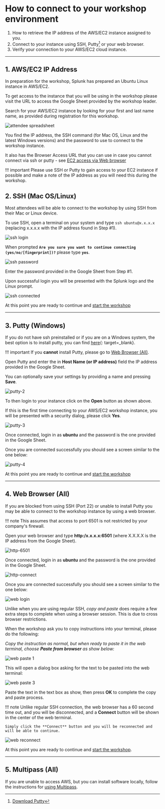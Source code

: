 # How to connect to your workshop environment

1. How to retrieve the IP address of the AWS/EC2 instance assigned to you.
2. Connect to your instance using SSH, Putty[^1] or your web browser.
3. Verify your connection to your AWS/EC2 cloud instance.

---

## 1. AWS/EC2 IP Address

In preparation for the workshop, Splunk has prepared an Ubuntu Linux instance in AWS/EC2.

To get access to the instance that you will be using in the workshop please visit the URL to access the Google Sheet provided by the workshop leader.

Search for your AWS/EC2 instance by looking for your first  and last name name, as provided during registration for this workshop.

![attendee spreadsheet](../images/intro/spreadsheet-info.png)

You find the IP address, the SSH command (for Mac OS, Linux and the latest Windows versions) and the password to use to connect to the workshop instance.

It also has the Browser Access URL that you can use in case you cannot connect via ssh or putty - see [EC2 access via Web browser](../connect-info/#web-browser-all)

!!! important
    Please use SSH or Putty  to gain access to your EC2 instance if possible and
    make a note of the IP address as you will need this during the workshop.

## 2. SSH (Mac OS/Linux)

Most attendees will be able to connect to the workshop by using SSH from their Mac or Linux device.

To use SSH, open a terminal on your system and type `ssh ubuntu@x.x.x.x` (replacing x.x.x.x with the IP address found in Step #1).

![ssh login](../images/intro/ssh-1.png)

When prompted **`Are you sure you want to continue connecting (yes/no/[fingerprint])?`** please type **`yes`**.

![ssh password](../images/intro/ssh-2.png)

Enter the password provided in the Google Sheet from Step #1.

Upon successful login you will be presented with the Splunk logo and the Linux prompt.

![ssh connected](../images/intro/ssh-3.png)

At this point you are ready to continue and [start the workshop](../../otel/k3s/)

---

## 3. Putty (Windows)

If you do not have ssh preinstalled or if you are on a Windows system,  the best option is to install putty, you can find [here](https://www.putty.org/){: target=_blank}.

!!! important
    If you **cannot** install Putty, please go to [Web Browser (All)](../connect-info/#web-browser-all).

Open Putty and enter the in **Host Name (or IP address)** field the IP address provided in the Google Sheet.

You can optionally save your settings by providing a name and pressing **Save**.

![putty-2](../images/intro/putty-settings.png)

To then login to your instance click on the **Open** button as shown above.

If this is the first time connecting to your AWS/EC2 workshop instance, you will be presented with a security dialog, please click **Yes**.

![putty-3](../images/intro/putty-security.png)

Once connected, login in as **ubuntu** and the password is the one provided in the Google Sheet.

Once you are connected successfully you should see a screen similar to the one below:

![putty-4](../images/intro/putty-loggedin.png)

At this point you are ready to continue and [start the workshop](../../otel/k3s/)

---

## 4. Web Browser (All)

If you are blocked from using SSH (Port 22) or unable to install Putty you may be able to connect to the workshop instance by using a web browser.

!!! note
    This assumes that access to port 6501 is not restricted by your company's firewall.

Open your web browser and type **http:/x.x.x.x:6501** (where X.X.X.X is the IP address from the Google Sheet).

![http-6501](../images/intro/shellinabox-url.png)

Once connected, login in as **ubuntu** and the password is the one provided in the Google Sheet.

![http-connect](../images/intro/shellinabox-connect.png)

Once you are connected successfully you should see a screen similar to the one below:

![web login](../images/intro/shellinabox-login.png)

Unlike when you are using regular SSH, *copy and paste* does require a few extra steps to complete when using a browser session. This is due to cross browser restrictions.

When the workshop ask you to copy instructions into your terminal, please do the following:

*Copy the instruction as normal, but when ready to paste it in the web terminal, choose **Paste from browser** as show below:*

![web paste 1](../images/intro/shellinabox-paste-browser.png)

This will open a dialog box asking for the text to be pasted into the web terminal:

![web paste 3](../images/intro/shellinabox-example-1.png)

Paste the text in the text box as show, then press **OK** to complete the copy and paste process.

!!! note
    Unlike regular SSH connection, the web browser has a 60 second time out, and you will be disconnected, and a **Connect** button will be shown in the center of the web terminal.

    Simply click the **Connect** button and you will be reconnected and will be able to continue.

 ![web reconnect](../images/intro/shellinabox-reconnect.png)

At this point you are ready to continue and [start the workshop](../../otel/k3s/).

---

## 5. Multipass (All)

If you are unable to access AWS, but you can install software locally, follow the instructions for [using Multipass](../../otel/multipass).

[^1]: [Download Putty](https://www.chiark.greenend.org.uk/~sgtatham/putty/)
